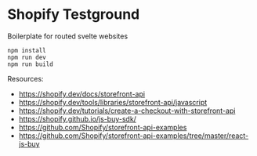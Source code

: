 # Shopify Testground

Boilerplate for routed svelte websites

```
npm install
npm run dev
npm run build
```

Resources:

- https://shopify.dev/docs/storefront-api
- https://shopify.dev/tools/libraries/storefront-api/javascript
- https://shopify.dev/tutorials/create-a-checkout-with-storefront-api
- https://shopify.github.io/js-buy-sdk/
- https://github.com/Shopify/storefront-api-examples
- https://github.com/Shopify/storefront-api-examples/tree/master/react-js-buy
